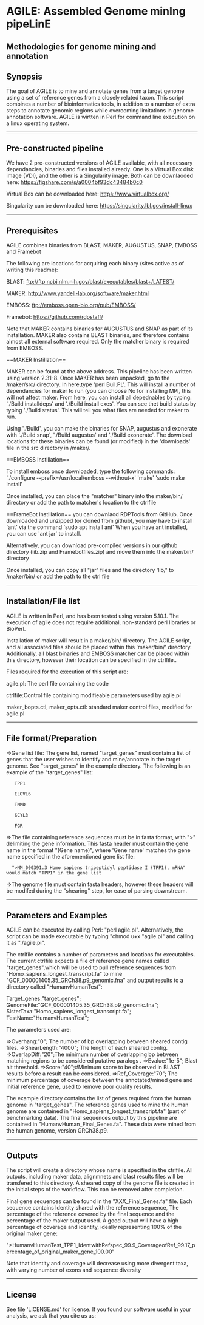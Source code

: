 # AGILE: Assembled Genome minIng pipeLinE 
Methodologies for genome mining and annotation
---------
Synopsis
---------
The goal of AGILE is to mine and annotate genes from a target genome  using a set of reference genes from a closely related taxon. This script combines a number of bioinformatics tools, in addition to a number of extra steps to annotate genomic regions while overcoming limitations in genome annotation software. AGILE is wirtten in Perl for command line execution on a linux operating system.
 
------------------------
Pre-constructed pipeline
------------------------
We have 2 pre-constructed versions of AGILE available, with all necessary dependancies, binaries and files installed already. One is a Virtual Box disk image (VDI), and the other is a Singularity image. 
Both can be downlaoded here: https://figshare.com/s/a0004bf93dc43484b0c0

Virtual Box can be downloaded here: https://www.virtualbox.org/

Singularity can be downloaded here: https://singularity.lbl.gov/install-linux

-------------
Prerequisites
-------------
AGILE combines binaries from BLAST, MAKER, AUGUSTUS, SNAP, EMBOSS and Framebot
  
The following are locations for acquiring each binary (sites active as of writing this readme):

BLAST: ftp://ftp.ncbi.nlm.nih.gov/blast/executables/blast+/LATEST/ 

MAKER: http://www.yandell-lab.org/software/maker.html

EMBOSS: ftp://emboss.open-bio.org/pub/EMBOSS/   

Framebot: https://github.com/rdpstaff/

Note that MAKER contains binaries for AUGUSTUS and SNAP as part of its installation. MAKER also contains BLAST binaries, and therefore contains almost all external software required. Only the matcher binary is required from EMBOSS.

==MAKER Instillation==

MAKER can be found at the above address. This pipeline has been written using version 2.31-8. 
Once MAKER has been unpacked, go to the /maker/src/ directory. In here,type 'perl Buil.PL'. This will install a number of dependancies for maker to run (you can choose No for installing MPI, this will not affect maker. From here, you can install all depednables by typing:
'./Build installdeps' and './Build install exes'. You can see thet build status by typing './Build status'. This will tell you what files are needed for maker to run.

Using './Build', you can make the binaries for SNAP, augustus and exonerate with './Build snap', './Build augustus' and './Build exonerate'. The download locations for these binaries can be found (or modified) in the 'downloads' file in the src directory in /maker/. 

==EMBOSS Instillation==

To install emboss once downloaded, type the following commands:
'./configure --prefix=/usr/local/emboss --without-x'
'make'
'sudo make install'

Once installed, you can place the "matcher" binary into the maker/bin/ directory or add the path to matcher's location to the ctrlfile 


==FrameBot Instillation==
you can downlaod RDPTools from GitHub. 
Once downloaded and unzipped (or cloned from github), you may have to install 'ant' via the command 'sudo apt install ant'
When you have ant installed, you can use 'ant jar' to install. 

Alternatively, you can download pre-compiled versions in our github directory (lib.zip and Framebotfiles.zip) and move them into the maker/bin/ directory

Once installed, you can copy all "jar" files and the directory 'lib/' to /maker/bin/ or add the path to the ctrl file
   
----------------------
Installation/File list
----------------------
AGILE is written in Perl, and has been tested using version 5.10.1. The execution of agile does not require additional, non-standard perl libraries or BioPerl. 

Installation of maker will result in a maker/bin/ directory. The AGILE script, and all associated files should be placed within this 'maker/bin/' directory. Additionally, all blast binaries and EMBOSS matcher can be placed within this directory, however their location can be specified in the ctrlfile..

Files required for the execution of this script are:

agile.pl: The perl file containing the code

ctrlfile:Control file containing modifieable parameters used by agile.pl

maker_bopts.ctl, maker_opts.ctl: standard maker control files, modified for agile.pl


-----------------------
File format/Preparation
-----------------------
=>Gene list file: The gene list, named "target_genes" must contain a list of genes that the user wishes to identify and mine/annotate in the target genome. See "target_genes" in the example directory. The following is an example of the "target_genes" list:
       
       TPP1
       
       ELOVL6
       
       TNMD
       
       SCYL3
       
       FGR

=>The file containing reference sequences must be in fasta format, with ">" delimiting the gene information. This fasta header must contain the gene name in the format "(Gene name)", where 'Gene name' matches the gene name specified in the aforementioned gene list file: 
      
      ">NM_000391.3 Homo sapiens tripeptidyl peptidase I (TPP1), mRNA" would match "TPP1" in the gene list

=>The genome file must contain fasta headers, however these headers will be modifed during the "shearing" step, for ease of parsing downstream. 

-----------------------
Parameters and Examples
-----------------------
AGILE can be executed by calling Perl: "perl agile.pl". Alternatively, the script can be made executable by typing "chmod u+x "agile.pl" and calling it as "./agile.pl". 

The ctrlfile contains a number of parameters and locations for executables. The current ctrlfile expects a file of reference gene names called "target_genes",which will be used to pull reference sequences from "Homo_sapiens_longest_transcript.fa" to mine "GCF_000001405.35_GRCh38.p9_genomic.fna" and output results to a directory called "HumanvHumanTest":

Target_genes:"target_genes";
GenomeFile:"GCF_000001405.35_GRCh38.p9_genomic.fna";
SisterTaxa:"Homo_sapiens_longest_transcript.fa";
TestName:"HumanvHumanTest";  

The parameters used are:

=>Overhang:"0"; The number of bp overlapping between sheared contig files.
=>ShearLength:"4000"; The length of each sheared contig. 
=>OverlapDiff:"20";The minimum number of overlapping bp between matching regions to be considered putative paralogs .
=>Evalue:"1e-5"; Blast hit threshold.
=>Score:"40";#Minimum score to be observed in BLAST results before a result can be considered.
=>Ref_Coverage:"70"; The minimum percentage of coverage between the  annotated/mined gene and initial reference gene, used to remove poor quality results.  

The example directory contains the list of genes required from the human genome in "target_genes". The reference genes used to mine the human genome are contained in "Homo_sapiens_longest_transcript.fa" (part of benchmarking data). The final sequences output by this pipeline are contained in "HumanvHuman_Final_Genes.fa". These data were mined from the human genome, version GRCh38.p9.   


-------
Outputs
-------
The script will create a directory whose name is specified in the ctrlfile. All outputs, including maker data, alignmnets and blast results files will be transfered to this directory. 
A sheared copy of the genome file is created in the initial steps of the workflow. This can be removed after completion. 

Final gene sequences can be found in the "XXX_Final_Genes.fa" file. Each sequence contains Identity shared with the reference sequence, The percentage of the reference covered by the final sequence and the percentage of the maker output used. A good output will have a high percentage of coverage and identity, ideally representing 100% of the original maker gene: 

">HumanvHumanTest_TPP1_IdentwithRefspec_99.9_CoverageofRef_99.17_percentage_of_original_maker_gene_100.00"

Note that identity and coverage will decrease using more divergent taxa, with varying number of exons and sequence diversity


-------
License
-------
See file 'LICENSE.md' for license. If you found our software useful in your analysis, we ask that you cite us as:

